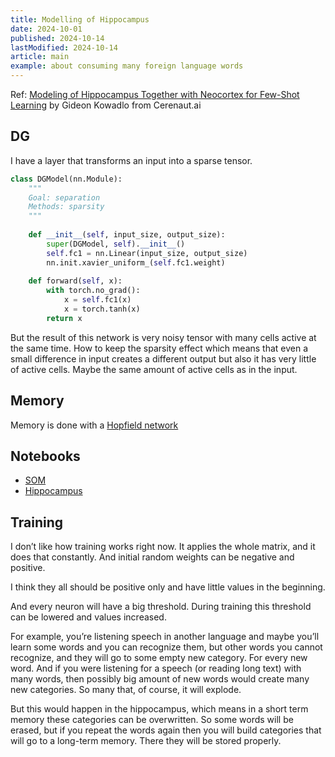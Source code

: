 ```yaml
---
title: Modelling of Hippocampus
date: 2024-10-01
published: 2024-10-14
lastModified: 2024-10-14
article: main
example: about consuming many foreign language words
---
```




Ref: [Modeling of Hippocampus Together with Neocortex for Few-Shot Learning](https://www.youtube.com/watch?v=EC6e8y4_nBs) by Gideon Kowadlo from Cerenaut.ai

## DG

I have a layer that transforms an input into a sparse tensor. 

```python
class DGModel(nn.Module):
    """
    Goal: separation
    Methods: sparsity
    """
    
    def __init__(self, input_size, output_size):
        super(DGModel, self).__init__()
        self.fc1 = nn.Linear(input_size, output_size)
        nn.init.xavier_uniform_(self.fc1.weight)
        
    def forward(self, x):
        with torch.no_grad():
            x = self.fc1(x)
            x = torch.tanh(x)
        return x
```

But the result of this network is very noisy tensor with many cells active at the same time. How to keep the sparsity effect which means that even a small difference in input creates a different output but also it has very little of active cells. Maybe the same amount of active cells as in the input.

## Memory

Memory is done with a [Hopfield network](/ai/hopfield-networks)

## Notebooks

- [SOM](https://codeberg.org/mikolasan/ai-sandbox/src/branch/master/arc/kohonen.ipynb)
- [Hippocampus](https://codeberg.org/mikolasan/ai-sandbox/src/branch/master/arc/Hippocampus.ipynb)
## Training

I don’t like how training works right now. It applies the whole matrix, and it does that constantly. And initial random weights can be negative and positive.

I think they all should be positive only and have little values in the beginning. 

And every neuron will have a big threshold. During training this threshold can be lowered and values increased.

For example, you’re listening speech in another language and maybe you’ll learn some words and you can recognize them, but other words you cannot recognize, and they will go to some empty new category. For every new word. And if you were listening for a speech (or reading long text) with many words, then possibly big amount of new words would create many new categories. So many that, of course, it will explode.

But this would happen in the hippocampus, which means in a short term memory these categories can be overwritten. So some words will be erased, but if you repeat the words again then you will build categories that will go to a long-term memory. There they will be stored properly.